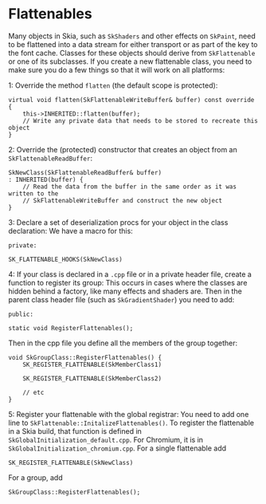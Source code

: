 Flattenables
============

Many objects in Skia, such as `SkShaders` and other effects on `SkPaint`, need to be 
flattened into a data stream for either transport or as part of the key to the 
font cache. Classes for these objects should derive from `SkFlattenable` or one of 
its subclasses. If you create a new flattenable class, you need to make sure you 
do a few things so that it will work on all platforms:

1: Override the method `flatten` (the default scope is protected):

<!--?prettify?-->
~~~~
virtual void flatten(SkFlattenableWriteBuffer& buffer) const override {
    this->INHERITED::flatten(buffer);
    // Write any private data that needs to be stored to recreate this object
}
~~~~

2: Override the (protected) constructor that creates an object from an 
`SkFlattenableReadBuffer`:

<!--?prettify?-->
~~~~
SkNewClass(SkFlattenableReadBuffer& buffer)
: INHERITED(buffer) {
    // Read the data from the buffer in the same order as it was written to the
    // SkFlattenableWriteBuffer and construct the new object
}
~~~~

3: Declare a set of deserialization procs for your object in the class declaration:
We have a macro for this:

<!--?prettify?-->
~~~~
private:

SK_FLATTENABLE_HOOKS(SkNewClass)
~~~~

4: If your class is declared in a `.cpp` file or in a private header file, create a 
function to register its group:
This occurs in cases where the classes are hidden behind a factory, like many effects 
and shaders are.  Then in the parent class header file (such as `SkGradientShader`) you 
need to add:

<!--?prettify?-->
~~~~
public:

static void RegisterFlattenables();
~~~~

Then in the cpp file you define all the members of the group together:

<!--?prettify?-->
~~~~
void SkGroupClass::RegisterFlattenables() {
    SK_REGISTER_FLATTENABLE(SkMemberClass1)

    SK_REGISTER_FLATTENABLE(SkMemberClass2)

    // etc
}
~~~~


5: Register your flattenable with the global registrar:
You need to add one line to `SkFlattenable::InitalizeFlattenables()`. To register the 
flattenable in a Skia build, that function is defined in `SkGlobalInitialization_default.cpp`. 
For Chromium, it is in `SkGlobalInitialization_chromium.cpp`.
For a single flattenable add

<!--?prettify?-->
~~~~
SK_REGISTER_FLATTENABLE(SkNewClass)
~~~~

For a group, add

<!--?prettify?-->
~~~~
SkGroupClass::RegisterFlattenables();
~~~~

